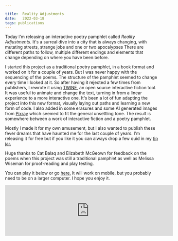 ```yaml
---

title:  Reality Adjustments
date:   2022-03-18
tags: publications
---
```


Today I'm releasing an interactive poetry pamphlet called *Reality Adjustments.* It's a surreal dive into a city that is always changing, with mutating streets, strange jobs and one or two apocalypses There are different paths to follow, multiple different endings and elements that change depending on where you have been before.

I started this project as a traditional poetry pamphlet, in a book format and worked on it for a couple of years. But I was never happy with the sequencing of the poems. The structure of the pamphlet seemed to change every time I looked at it. So after having it rejected a few times from publishers, I rewrote it using [TWINE](https://twinery.org/), an open source interactive fiction tool. It was useful to animate and change the text, turning in from a linear experience to a more interactive one. It's been a lot of fun adapting the project into this new format, visually laying out paths and learning a new form of code. I also added in some erasures and some AI generated images from [Pixray](https://pixray.gob.io/text2image/) which seemed to fit the general unsettling tone. The result is somewhere between a work of interactive fiction and a poetry pamphlet.

Mostly I made it for my own amusement, but I also wanted to publish these fever dreams that have haunted me for the last couple of years. I'm releasing it for free but if you like it you can always drop a few quid in my [tip jar.](https://ko-fi.com/davidralphlewis) 

Huge thanks to Cat Balaq and Elizabeth McGeown for feedback on the poems when this project was still a traditional pamphlet as well as Melissa Wiseman for proof-reading and play testing. 

You can play it below or go [here.](https://davidralphlewis.itch.io/reality-adjustments) It will work on mobile, but you probably need to be on a larger computer. I hope you enjoy it. 

<iframe src="https://itch.io/embed/1444945?bg_color=e1d9c2&amp;link_color=ed4b32&amp;border_color=ed4b32" width="552" height="167" frameborder="0"><a href="https://davidralphlewis.itch.io/reality-adjustments">Reality Adjustments by David Ralph Lewis</a></iframe>


